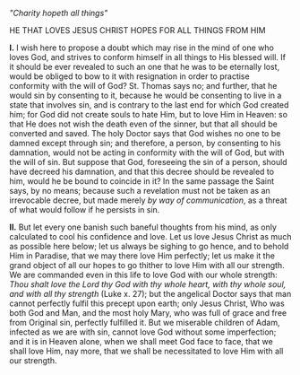 
*\"Charity hopeth all things\"*

HE THAT LOVES JESUS CHRIST HOPES FOR ALL THINGS FROM HIM

**I\.** I wish here to propose a doubt which may rise in the mind of one who loves God, and strives to conform himself in all things to His blessed will. If it should be ever revealed to such an one that he was to be eternally lost, would be obliged to bow to it with resignation in order to practise conformity with the will of God? St. Thomas says no; and further, that he would sin by consenting to it, because he would be consenting to live in a state that involves sin, and is contrary to the last end for which God created him; for God did not create souls to hate Him, but to love Him in Heaven: so that He does not wish the death even of the sinner, but that all should be converted and saved. The holy Doctor says that God wishes no one to be damned except through sin; and therefore, a person, by consenting to his damnation, would not be acting in conformity with the will of God, but with the will of sin. But suppose that God, foreseeing the sin of a person, should have decreed his damnation, and that this decree should be revealed to him, would he be bound to coincide in it? In the same passage the Saint says, by no means; because such a revelation must not be taken as an irrevocable decree, but made merely *by way of communication*, as a threat of what would follow if he persists in sin.

**II\.** But let every one banish such baneful thoughts from his mind, as only calculated to cool his confidence and love. Let us love Jesus Christ as much as possible here below; let us always be sighing to go hence, and to behold Him in Paradise, that we may there love Him perfectly; let us make it the grand object of all our hopes to go thither to love Him with all our strength. We are commanded even in this life to love God with our whole strength: *Thou shalt love the Lord thy God with thy whole heart, with thy whole soul, and with all thy strength* (Luke x. 27); but the angelical Doctor says that man cannot perfectly fulfil this precept upon earth; only Jesus Christ, Who was both God and Man, and the most holy Mary, who was full of grace and free from Original sin, perfectly fulfilled it. But we miserable children of Adam, infected as we are with sin, cannot love God without some imperfection; and it is in Heaven alone, when we shall meet God face to face, that we shall love Him, nay more, that we shall be necessitated to love Him with all our strength.

